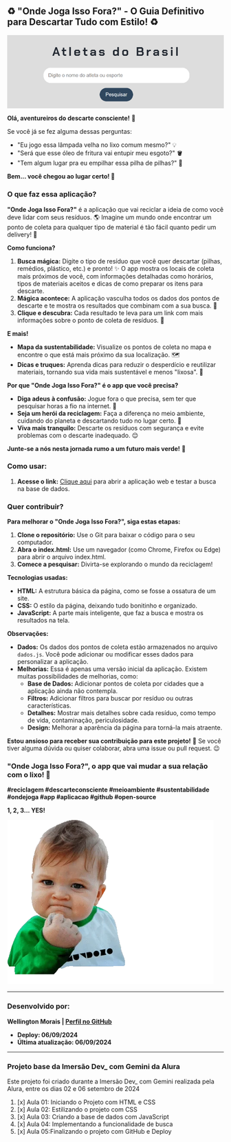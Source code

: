 ##  ♻️  "Onde Joga Isso Fora?" - O Guia Definitivo para Descartar Tudo com Estilo! ♻️ 

<img src="imagens/capa.png" alt="Capa" align="center">

**Olá, aventureiros do descarte consciente!** 👋 

Se você já se fez alguma dessas perguntas: 

* "Eu jogo essa lâmpada velha no lixo comum mesmo?" 💡
* "Será que esse óleo de fritura vai entupir meu esgoto?" 🪣
* "Tem algum lugar pra eu empilhar essa pilha de pilhas?" 🔋

**Bem... você chegou ao lugar certo! 🎉**

### O que faz essa aplicação? ###

**"Onde Joga Isso Fora?"** é a aplicação que vai reciclar a ideia de como você deve lidar com seus resíduos. 🌎  Imagine um mundo onde encontrar um ponto de coleta para qualquer tipo de material é tão fácil quanto pedir um delivery! 🍕

**Como funciona?**

1. **Busca mágica:** Digite o tipo de resíduo que você quer descartar (pilhas, remédios, plástico, etc.) e pronto! ✨ O app mostra os locais de coleta mais próximos de você, com informações detalhadas como horários, tipos de materiais aceitos e dicas de como preparar os itens para descarte. 
2. **Mágica acontece:** A aplicação vasculha todos os dados dos pontos de descarte e te mostra os resultados que combinam com a sua busca. 📃
3. **Clique e descubra:** Cada resultado te leva para um link com mais informações sobre o ponto de coleta de resíduos. 🔗

**E mais!**

* **Mapa da sustentabilidade:** Visualize os pontos de coleta no mapa e encontre o que está mais próximo da sua localização. 🗺️
* **Dicas e truques:**  Aprenda dicas para reduzir o desperdício e reutilizar materiais, tornando sua vida mais sustentável e menos "lixosa". 🌱

**Por que "Onde Joga Isso Fora?" é o app que você precisa?**

* **Diga adeus à confusão:** Jogue fora o que precisa, sem ter que pesquisar horas a fio na internet. 🚫
* **Seja um herói da reciclagem:** Faça a diferença no meio ambiente, cuidando do planeta e descartando tudo no lugar certo.  🦸
* **Viva mais tranquilo:** Descarte os resíduos com segurança e evite problemas com o descarte inadequado. 😌

**Junte-se a nós nesta jornada rumo a um futuro mais verde!** 💚

### Como usar: ###

1. **Acesse o link:** [Clique aqui](https://onde-joga-isso-fora.vercel.app/) para abrir a aplicação web e testar a busca na base de dados. 

### Quer contribuir? ###

**Para melhorar o "Onde Joga Isso Fora?", siga estas etapas:**

1. **Clone o repositório:** Use o Git para baixar o código para o seu computador.
2. **Abra o index.html:** Use um navegador (como Chrome, Firefox ou Edge) para abrir o arquivo index.html.
3. **Comece a pesquisar:** Divirta-se explorando o mundo da reciclagem!

**Tecnologias usadas:**

* **HTML:** A estrutura básica da página, como se fosse a ossatura de um site.
* **CSS:** O estilo da página, deixando tudo bonitinho e organizado.
* **JavaScript:** A parte mais inteligente, que faz a busca e mostra os resultados na tela.

**Observações:**

* **Dados:** Os dados dos pontos de coleta estão armazenados no arquivo `dados.js`. Você pode adicionar ou modificar esses dados para personalizar a aplicação.
* **Melhorias:** Essa é apenas uma versão inicial da aplicação. Existem muitas possibilidades de melhorias, como:
    * **Base de Dados:** Adicionar pontos de coleta por cidades que a aplicação ainda não contempla.
    * **Filtros:** Adicionar filtros para buscar por resíduo ou outras características.
    * **Detalhes:** Mostrar mais detalhes sobre cada resíduo, como tempo de vida, contaminação, periculosidade.
    * **Design:** Melhorar a aparência da página para torná-la mais atraente.

**Estou ansioso para receber sua contribuição para este projeto!** 🙌 Se você tiver alguma dúvida ou quiser colaborar, abra uma issue ou pull request. 😉

### "Onde Joga Isso Fora?", o app que vai mudar a sua relação com o lixo! 🚀 ###

**#reciclagem #descarteconsciente #meioambiente #sustentabilidade #ondejoga #app #aplicacao #github #open-source**

**1, 2, 3... YES!**

![YES gif README.md](imagens/giphy.webp)

---

### Desenvolvido por: ###

**Wellington Morais | [Perfil no GitHub](https://github.com/wellingtonmnf)**

* **Deploy: 06/09/2024**
* **Última atualização: 06/09/2024**

---

### Projeto base da Imersão Dev_ com Gemini da Alura

Este projeto foi criado durante a Imersão Dev_ com Gemini realizada pela Alura, entre os dias 02 e 06 setembro de 2024

  1. [x] Aula 01: Iniciando o Projeto com HTML e CSS
  2. [x] Aula 02: Estilizando o projeto com CSS
  3. [x] Aula 03: Criando a base de dados com JavaScript
  4. [x] Aula 04: Implementando a funcionalidade de busca
  5. [x] Aula 05:Finalizando o projeto com GitHub e Deploy
